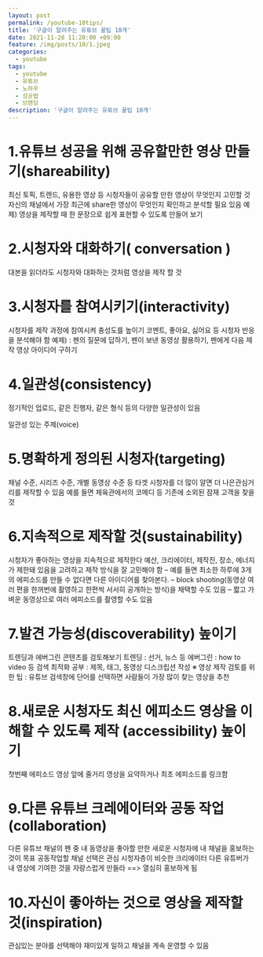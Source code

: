 ```yaml
---
layout: post
permalink: /youtube-10tips/
title: '구글이 알려주는 유튜브 꿀팁 10개'
date: 2021-11-28 11:20:00 +09:00
feature: /img/posts/10/1.jpeg
categories:
  - youtube
tags:
  - youtube
  - 유튜브
  - 노하우
  - 성공법
  - 브랜딩
description: '구글이 알려주는 유튜브 꿀팁 10개'
---
```


<h1>1.유튜브 성공을 위해 공유할만한 영상 만들기(shareability)</h1>

최신 토픽, 트렌드, 유용한 영상 등 시청자들이 공유할 만한 영상이 무엇인지 고민할 것
자신의 채널에서 가장 최근에 share한 영상이 무엇인지 확인하고 분석할 필요 있음
예제) 영상을 제작할 때 한 문장으로 쉽게 표현할 수 있도록 만들어 보기

<h1>2.시청자와 대화하기( conversation )</h1>

대본을 읽더라도 시청자와 대화하는 것처럼 영상을 제작 할 것

<h1>3.시청자를 참여시키기(interactivity)</h1>

시청자를 제작 과정에 참여시켜 충성도를 높이기
코멘트, 좋아요, 싫어요 등 시청자 반응을 분석해야 함
예제) : 펜의 질문에 답하기, 펜이 보낸 동영상 활용하기, 펜에게 다음 제작 영상 아이디어 구하기

<h1>4.일관성(consistency)</h1>

정기적인 업로드, 같은 진행자, 같은 형식 등의 다양한 일관성이 있음

일관성 있는 주제(voice)

<h1>5.명확하게 정의된 시청자(targeting)</h1>

채널 수준, 시리즈 수준, 개별 동영상 수준 등
타겟 시청자를 더 많이 알면 더 나은관심거리를 제작할 수 있음
예를 들면 체육관에서의 코메디 등
기존에 소외된 잠재 고객을 찾을 것

<h1>6.지속적으로 제작할 것(sustainability)</h1>

시청자가 좋아하는 영상을 지속적으로 제작한다
예산, 크리에이터, 제작진, 장소, 에너지가 제한돼 있음을 고려하고 제작 방식을 잘 고민해야 함
– 예를 들면 최소한 하루에 3개의 에피소드를 만들 수 없다면 다른 아이디어를 찾아본다.
– block shooting(동영상 여러 편을 한꺼번에 촬영하고 한편씩 서서히 공개하는 방식)을 채택할 수도 있음
– 짧고 가벼운 동영상으로 여러 에피소드를 촬영할 수도 있음

<h1>7.발견 가능성(discoverability) 높이기</h1>

트렌딩과 에버그린 콘텐츠를 검토해보기
트렌딩 : 선거, 뉴스 등
에버그린 : how to video 등
검색 최적화 공부 : 제목, 태그, 동영상 디스크립션 작성
※ 영상 제작 검토를 위한 팁 : 유튜브 검색창에 단어를 선택하면 사람들이 가장 많이 찾는 영상을 추천

<h1>8.새로운 시청자도 최신 에피소드 영상을 이해할 수 있도록 제작 (accessibility) 높이기</h1>

첫번째 에피소드 영상 앞에 줄거리 영상을 요약하거나 최초 에피소드를 링크함

<h1>9.다른 유튜브 크레에이터와 공동 작업(collaboration)</h1>

다른 유튜브 채널의 펜 중 내 동영상을 좋아할 만한 새로운 시청자에 내 채널을 홍보하는 것이 목표
공동작업할 채널 선택은 관심 시청자층이 비슷한 크리에이터
다른 유튜버가 내 영상에 기여한 것을 자랑스럽게 만들라 ==> 열심히 홍보하게 됨

<h1>10.자신이 좋아하는 것으로 영상을 제작할 것(inspiration)</h1>

관심있는 분야를 선택해야 재미있게 일하고 채널을 계속 운영할 수 있음
